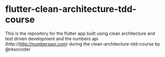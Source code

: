 # flutter-clean-architecture-tdd-course
This is the repository for the flutter app built using clean architecture and test driven development and the numbers api (http://http://numbersapi.com) during the clean-architecture-tdd-course by @resocoder
